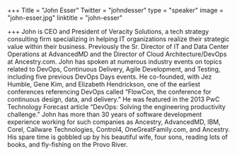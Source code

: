 +++
Title = "John Esser"
Twitter = "johndesser"
type = "speaker"
image = "john-esser.jpg"
linktitle = "john-esser"

+++
John is CEO and President of Veracity Solutions, a tech strategy consulting firm specializing in helping IT organizations realize their strategic value within their business. Previously the Sr. Director of IT and Data Center Operations at AdvancedMD and the Director of Cloud Architecture/DevOps at Ancestry.com. John has spoken at numerous industry events on topics related to DevOps, Continuous Delivery, Agile Development, and Testing, including five previous DevOps Days events. He co-founded, with Jez Humble, Gene Kim, and Elizabeth Hendrickson, one of the earliest conferences referencing DevOps called “FlowCon, the conference for continuous design, data, and delivery.” He was featured in the 2013 PwC Technology Forecast article “DevOps: Solving the engineering productivity challenge.” John has more than 30 years of software development experience working for such companies as Ancestry, AdvancedMD, IBM, Corel, Callware Technologies, Control4, OneGreatFamily.com, and Ancestry. His spare time is gobbled up by his beautiful wife, four sons, reading lots of books, and fly-fishing on the Provo River.
